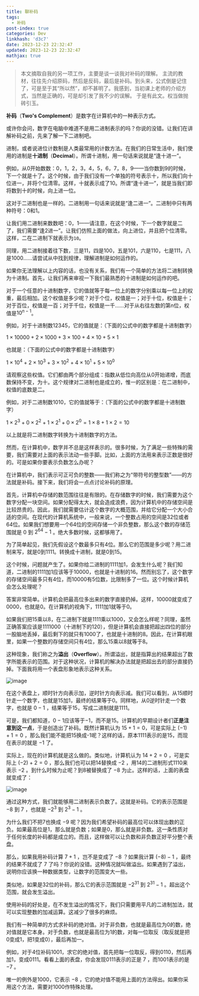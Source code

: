 ```yaml
---
title: 聊补码
tags:
  - 补码
post-index: true
categories: Dev
linkhash: 'd3c7'
date: 2023-12-23 22:32:47
updated: 2023-12-23 22:32:47
mathjax: true
---
```


 > 本文摘取自我的另一项工作，主要是谈一谈我对补码的理解。
 > 主流的教材，往往先介绍原码，然后是反码，最后是补码。到头来，公式倒是记住了，可是至于其“所以然”，却不甚明了。我感到，当初课上老师的介绍方式，当然是正确的，可是却引发了我不少的误解。
 > 于是有此文。权当做抛砖引玉。

**补码**（**Two's Complement**）是数字在计算机中的一种表示方式。

或许你会问，数字在电脑中难道不是用二进制表示的吗？你说的没错。让我们在讲解补码之前，先来了解一下二进制吧。

进制，或者说进位计数制是人类最常用的计数方法。在我们的日常生活中，我们使用的进制是**十进制**（**Decimal**）。所谓十进制，用一句话来说就是“逢十进一”。

例如，从0开始数数：0，1，2，3，4，5，6，7，8，9——当你数到9的时候，下一个就是十了。这个时候，由于我们没有一个单独的符号表示十，所以我们向十位进一，并将个位清零。这样，十就表示成了10。所谓“逢十进一”，就是当我们即将数到十的时候，向上进一位。

这对于二进制也是一样的。二进制用一句话来说就是“逢二进一”。二进制中只有两种符号：0和1。

让我们用二进制来数数吧：0，1——请注意，在这个时候，下一个数字就是二了，我们需要“逢2进一”。让我们仿照上面的做法，向上进位，并且把个位清零。这样，二在二进制下就表示为`10`。

同理，用二进制接着往下数，三是11，四是100，五是101，六是110，七是111，八是1000……请尝试从中找到规律，理解进制是如何运作的。

如果你无法理解以上内容的话，也没有关系，我们有一个简单的方法将二进制转换为十进制。首先，让我们再来审视一下我们最熟悉的十进制是如何运作的吧。

对于一个任意的十进制数字，它的值就等于每一位上的数字分别乘以每一位上的权重，最后相加。这个权值是多少呢？对于个位，权值是一；对于十位，权值是十；对于百位，权值是一百；对于千位，权值是一千……对于从右往左数的第n位，权值是$10^{n-1}$。

例如，对于十进制数12345，它的值就是：（下面的公式中的数字都是十进制数字）

$1 \times 10000 + 2 \times 1000 + 3 \times 100 + 4 \times 10 + 5 \times 1$

也就是：（下面的公式中的数字都是十进制数字）

$1 \times 10^4 + 2 \times 10^3 + 3 \times 10^2 + 4 \times 10^1 + 5 \times 10^0$

请观察这些权值。它们都由两个部分组成：指数从低位向高位从0开始递增，而底数保持不变，为十。这个规律对二进制也是成立的，惟一的区别是：在二进制中，权值的底数是二。

例如，对于二进制数1010，它的值就等于：（下面的公式中的数字都是十进制数字）

$1 \times 2^3 + 0 \times 2^2 + 1 \times 2^1 + 0 \times 2^0 = 1 \times 8 + 1 \times 2 =10$

以上就是将二进制数字转换为十进制数字的方法。

然而，在计算机中，数字并不总是这样表示的。很多时候，为了满足一些特殊的需要，我们需要对上面的表示法动一些手脚。比如，上面的方法用来表示正数是很好的。可是如果你要表示负数怎么办呢？

在计算机中，我们表示可正可负的整数——我们称之为“带符号的整型数”——的方法就是补码。接下来，我们将会一点点讨论补码的原理。

首先，计算机中存储的数范围往往是有限的。在存储数字的时候，我们需要为这个数字分配一块空间。如果分配得太大，就会造成浪费，因为计算机中的存储空间是比较昂贵的。因此，我们就需要估计这个数字的大概范围，并给它分配一个大小合适的空间。在现代的计算机系统中，一般来说，一个整数占用的空间是32位或者64位。如果我们想要用一个64位的空间存储一个非负整数，那么这个数的存储范围就是 $0$ 到 $2^{64}-1$ 。绝大多数时候，这都够用了。

为了简单起见，我们先假设这个数最多只有4位。那么它的范围是多少呢？用二进制来写，就是0到1111。转换成十进制，就是0到15。

这个时候，问题就产生了。如果你给二进制的1111加1，会发生什么呢？我们知道，二进制的1111加1应该等于10000，也就是十进制的16。然而别忘了，这个数字的存储空间最多只有4位，而10000有5位数，比限制多了一位。这个时候计算机会怎么处理呢？

答案非常简单。计算机会把最高位多出来的数字直接扔掉。这样，10000就变成了0000，也就是0。在计算机的视角下，1111加1就等于0。

如果我们把15乘以8，在二进制下就是1111乘以1000，又会怎么样呢？同理，虽然正确答案应该是1111000（十进制下的120），但是计算机会直接把超出四位的部分一股脑地丢掉，最后剩下的就只有1000了，也就是十进制的8。因此，在计算机眼里，如果一个整数的存储空间只有4位，那么15乘以8就等于8。

这种现象，我们称之为**溢出**（**Overflow**）。所谓溢出，就是指算出的结果超出了数字所能表示的范围。对于这种状况，计算机的解决办法就是把超出去的部分直接扔掉。下面我将用一个表盘形象地表示这种关系。

![image](https://s11.ax1x.com/2023/12/23/pi7HTdP.png)

在这个表盘上，顺时针方向表示加，逆时针方向表示减。我们可以看到，从15顺时针走一个数字，也就是15加1，最终的结果等于0。同样地，从0逆时针走一个数字，也就是 $0-1$ ，结果等于15，写成二进制就是1111。

可是，我们都知道，$0-1$应该等于$-1$，而不是15。计算机的早期设计者们**正是注意到这一点**，于是创造出了补码。既然计算机认为 $15+1=0$，可是实际上 $(-1)+1=0$ ，那么我们能不能把15换成-1呢？这样的话，原本1111表示的是15，而现在表示的就是 $-1$ 了。

实际上，现在的计算机就是这么做的。类似地，计算机认为 $14+2=0$ ，可是实际上 $(-2)+2=0$ ，那么我们也可以把14替换成 $-2$ ，用14的二进制形式1110来表示 $-2$ 。到什么时候为止呢？到8被替换成了 $-8$ 为止。这样的话，上面的表盘就变成了：

![image](https://s11.ax1x.com/2023/12/23/pi7HoZt.png)

通过这种方式，我们就能够用二进制表示负数了。这就是补码。它的表示范围是 $-8$ 到 $7$ ，也就是 $-2^3$ 到 $2^3-1$ 。

为什么我们不把7也换成 $-9$ 呢？因为我们希望补码的最高位可以体现出数的正负。如果最高位是1，那么就是负数；如果是0，那么就是非负数。这一条性质对于任何长度的补码都是成立的。而且，这样做可以让负数和非负数正好平分整个表盘。

那么，如果我用补码计算 $7+1$ ，岂不是变成了 $-8$ ？如果我计算 $(-8)-1$ ，最终的结果不就成了 $7$ 了吗？你说的没错。这种情况就叫做溢出。如果遇到了溢出，说明你应该换一种数据类型，让数字的范围变大一些。

类似地，如果是32位的补码，那么它的表示范围就是 $-2^{31}$ 到 $2^{31}-1$ 。超出这个范围，就会发生溢出。

使用补码的好处是，在不发生溢出的情况下，我们只需要用平凡的二进制加法，就可以实现整数的加减运算。这减少了很多的麻烦。

我们有一种简单的方式求补码的绝对值。对于非负数，也就是最高位为0的数，绝对值就是它本身。对于负数，也就是最高位为1的数，对每一位取反（取反就是把0变成1，把1变成0），最后再加一。

例如，对于4位补码1001，求它的绝对值，首先把每一位取反，得到0110，然后再加1，变成0111。看看上面的表盘，你会发现0111表示的正是 $7$ ，而1001表示的是 $-7$ 。

唯一的例外是1000，它表示 $-8$ ，它的绝对值不能用上面的方法得出。如果你采用这个方法，需要对1000作特殊处理。